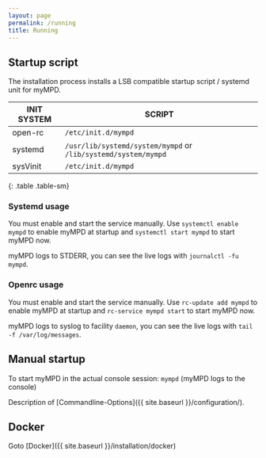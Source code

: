 ```yaml
---
layout: page
permalink: /running
title: Running
---
```


## Startup script

The installation process installs a LSB compatible startup script / systemd unit for myMPD.

| INIT SYSTEM | SCRIPT |
| ----------- | ------ |
| open-rc | `/etc/init.d/mympd` |
| systemd | `/usr/lib/systemd/system/mympd` or `/lib/systemd/system/mympd` |
| sysVinit | `/etc/init.d/mympd` |
{: .table .table-sm}

### Systemd usage

You must enable and start the service manually. Use `systemctl enable mympd` to enable myMPD at startup and `systemctl start mympd` to start myMPD now.

myMPD logs to STDERR, you can see the live logs with `journalctl -fu mympd`.

### Openrc usage

You must enable and start the service manually. Use `rc-update add mympd` to enable myMPD at startup and `rc-service mympd start` to start myMPD now.

myMPD logs to syslog to facility `daemon`, you can see the live logs with `tail -f /var/log/messages`.

## Manual startup

To start myMPD in the actual console session: `mympd` (myMPD logs to the console)

Description of [Commandline-Options]({{ site.baseurl }}/configuration/).

## Docker

Goto [Docker]({{ site.baseurl }}/installation/docker)
